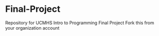 # Final-Project
Repository for UCMHS Intro to Programming Final Project
Fork this from your organization account
